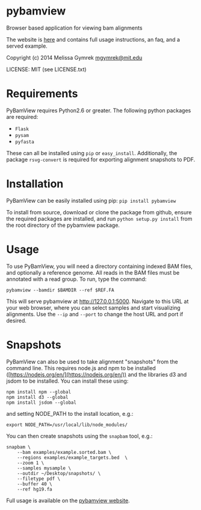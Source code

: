 pybamview
=========

Browser based application for viewing bam alignments

The website is [here](http://melissagymrek.com/pybamview/) and contains full usage instructions, an faq, and a served example.

Copyright (c) 2014 Melissa Gymrek <mgymrek@mit.edu>

LICENSE: MIT (see LICENSE.txt)

Requirements
==========
PyBamView requires Python2.6 or greater. The following python packages are required:

* ```Flask```
* ```pysam```
* ```pyfasta```

These can all be installed using ```pip``` or ```easy_install```. Additionally, the package ```rsvg-convert``` is required for exporting alignment snapshots to PDF.

Installation
==========

PyBamView can be easily installed using pip: ```pip install pybamview```

To install from source, download or clone the package from github, ensure the required packages are installed, and run ```python setup.py install``` from the root directory of the pybamview package.

Usage
===========

To use PyBamView, you will need a directory containing indexed BAM files, and optionally a reference genome. All reads in the BAM files must be annotated with a read group. To run, type the command:

```pybamview --bamdir $BAMDIR --ref $REF.FA```

This will serve pybamview at http://127.0.0.1:5000. Navigate to this URL at your web browser, where you can select samples and start visualizing alignments. Use the ```--ip``` and ```--port``` to change the host URL and port if desired. 

Snapshots
===========
PyBamView can also be used to take alignment "snapshots" from the command line. This requires node.js and npm to be installed ([https://nodejs.org/en/](https://nodejs.org/en/)) and the libraries d3 and jsdom to be installed. You can install these using:

```
npm install npm --global
npm install d3 --global
npm install jsdom --global
```
and setting NODE_PATH to the install location, e.g.:

```
export NODE_PATH=/usr/local/lib/node_modules/
```

You can then create snapshots using the ```snapbam``` tool, e.g.:

```
snapbam \
	--bam examples/example.sorted.bam \
	--regions examples/example_targets.bed  \
	--zoom 1 \
	--samples mysample \
	--outdir ~/Desktop/snapshots/ \
	--filetype pdf \
	--buffer 40 \
	--ref hg19.fa
```

Full usage is available on the [pybamview website](http://melissagymrek.com/pybamview/).
